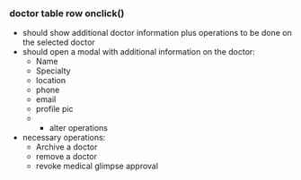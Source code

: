### doctor table row onclick()
 - should show additional doctor information plus operations to be done on the selected doctor
 - should open a modal with additional information on the doctor:
 	- Name
	- Specialty
	- location
	- phone
	- email
	- profile pic
	- + alter operations
 - necessary operations:
 	- Archive a doctor
	- remove a doctor
	- revoke medical glimpse approval
